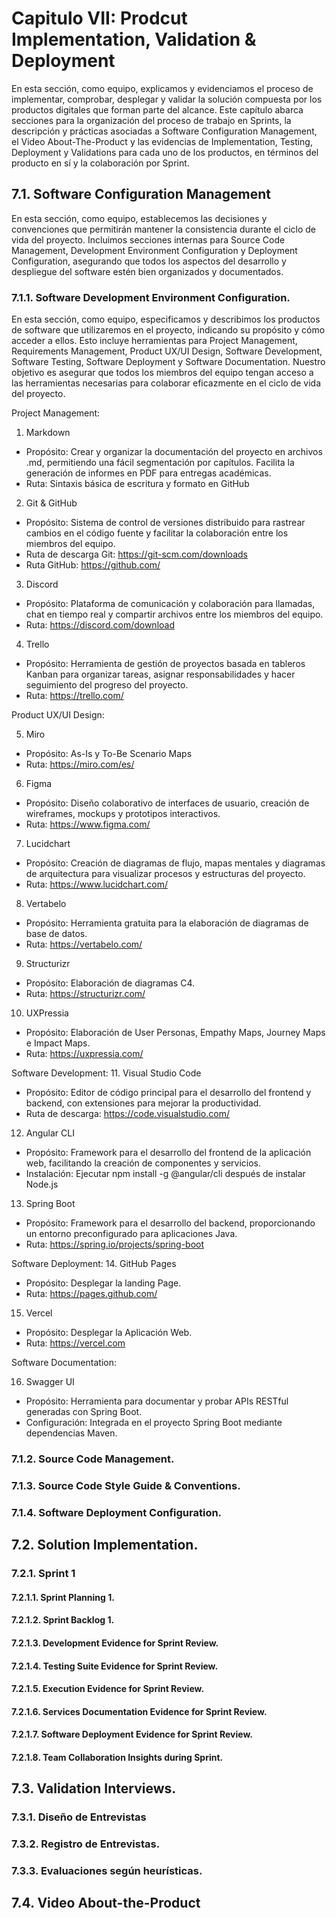 # Capitulo VII: Prodcut Implementation, Validation & Deployment
En esta sección, como equipo, explicamos y evidenciamos el proceso de implementar, comprobar, desplegar y validar la solución compuesta por los productos digitales que forman parte del alcance. Este capítulo abarca secciones para la organización del proceso de trabajo en Sprints, la descripción y prácticas asociadas a Software Configuration Management, el Video About-The-Product y las evidencias de Implementation, Testing, Deployment y Validations para cada uno de los productos, en términos del producto en sí y la colaboración por Sprint.
## 7.1. Software Configuration Management
En esta sección, como equipo, establecemos las decisiones y convenciones que permitirán mantener la consistencia durante el ciclo de vida del proyecto. Incluimos secciones internas para Source Code Management, Development Environment Configuration y Deployment Configuration, asegurando que todos los aspectos del desarrollo y despliegue del software estén bien organizados y documentados.
### 7.1.1. Software Development Environment Configuration.
En esta sección, como equipo, especificamos y describimos los productos de software que utilizaremos en el proyecto, indicando su propósito y cómo acceder a ellos. Esto incluye herramientas para Project Management, Requirements Management, Product UX/UI Design, Software Development, Software Testing, Software Deployment y Software Documentation. Nuestro objetivo es asegurar que todos los miembros del equipo tengan acceso a las herramientas necesarias para colaborar eficazmente en el ciclo de vida del proyecto.

Project Management:
1. Markdown

-   Propósito: Crear y organizar la documentación del proyecto en archivos .md, permitiendo una fácil segmentación por capítulos. Facilita la generación de informes en PDF para entregas académicas.
- Ruta: Sintaxis básica de escritura y formato en GitHub

2. Git & GitHub

- Propósito: Sistema de control de versiones distribuido para rastrear cambios en el código fuente y facilitar la colaboración entre los miembros del equipo.
- Ruta de descarga Git: https://git-scm.com/downloads
- Ruta GitHub: https://github.com/

3. Discord

- Propósito: Plataforma de comunicación y colaboración para llamadas, chat en tiempo real y compartir archivos entre los miembros del equipo.
- Ruta: https://discord.com/download

4. Trello

- Propósito: Herramienta de gestión de proyectos basada en tableros Kanban para organizar tareas, asignar responsabilidades y hacer seguimiento del progreso del proyecto.
- Ruta: https://trello.com/

Product UX/UI Design:

5. Miro

- Propósito: As-Is y To-Be Scenario Maps
- Ruta: https://miro.com/es/

6. Figma

- Propósito: Diseño colaborativo de interfaces de usuario, creación de wireframes, mockups y prototipos interactivos.
- Ruta: https://www.figma.com/

7. Lucidchart

- Propósito: Creación de diagramas de flujo, mapas mentales y diagramas de arquitectura para visualizar procesos y estructuras del proyecto.
- Ruta: https://www.lucidchart.com/

8. Vertabelo

- Propósito: Herramienta gratuita para la elaboración de diagramas de base de datos.
- Ruta: https://vertabelo.com/

9. Structurizr

- Propósito: Elaboración de diagramas C4.
- Ruta: https://structurizr.com/

10. UXPressia

- Propósito: Elaboración de User Personas, Empathy Maps, Journey Maps e Impact Maps.
- Ruta: https://uxpressia.com/

Software Development:
11. Visual Studio Code

- Propósito: Editor de código principal para el desarrollo del frontend y backend, con extensiones para mejorar la productividad.
- Ruta de descarga: https://code.visualstudio.com/
12. Angular CLI

- Propósito: Framework para el desarrollo del frontend de la aplicación web, facilitando la creación de componentes y servicios.
- Instalación: Ejecutar npm install -g @angular/cli después de instalar Node.js

13. Spring Boot

- Propósito: Framework para el desarrollo del backend, proporcionando un entorno preconfigurado para aplicaciones Java.
- Ruta: https://spring.io/projects/spring-boot

Software Deployment:
14. GitHub Pages

- Propósito: Desplegar la landing Page.
- Ruta: https://pages.github.com/

15. Vercel

- Propósito: Desplegar la Aplicación Web.
- Ruta: https://vercel.com

Software Documentation:

16. Swagger UI
- Propósito: Herramienta para documentar y probar APIs RESTful generadas con Spring Boot.
- Configuración: Integrada en el proyecto Spring Boot mediante dependencias Maven.
### 7.1.2. Source Code Management.
### 7.1.3. Source Code Style Guide & Conventions.
### 7.1.4. Software Deployment Configuration.
## 7.2. Solution Implementation.
### 7.2.1. Sprint 1
#### 7.2.1.1. Sprint Planning 1.
#### 7.2.1.2. Sprint Backlog 1.
#### 7.2.1.3. Development Evidence for Sprint Review.
#### 7.2.1.4. Testing Suite Evidence for Sprint Review.
#### 7.2.1.5. Execution Evidence for Sprint Review.
#### 7.2.1.6. Services Documentation Evidence for Sprint Review.
#### 7.2.1.7. Software Deployment Evidence for Sprint Review.
#### 7.2.1.8. Team Collaboration Insights during Sprint.
## 7.3. Validation Interviews.
### 7.3.1. Diseño de Entrevistas
### 7.3.2. Registro de Entrevistas.
### 7.3.3. Evaluaciones según heurísticas.
## 7.4. Video About-the-Product